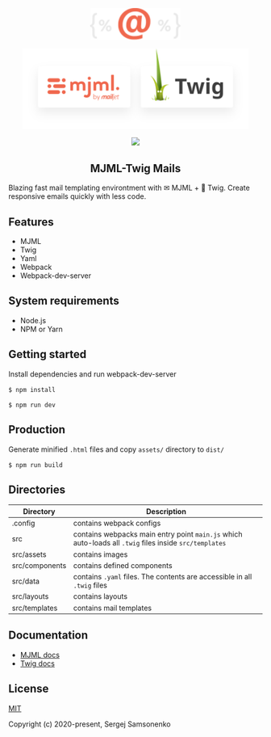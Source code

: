 <!-- logo (start) -->
<p align="center">
  <img src=".github/img/logo.svg" width="180px">
</p>

<p align="center">
  <img src=".github/img/banner.svg" width="450px">
</p>
<!-- logo (end) -->

<!-- badges (start) -->
<p align="center">
  <img src="https://img.shields.io/github/license/uicrooks/mjml-twig-mails">
</p>
<!-- badges (end) -->

<!-- title / description (start) -->
<h2 align="center">MJML-Twig Mails</h2>

Blazing fast mail templating environtment with ✉ MJML + 🌿 Twig. Create responsive emails quickly with less code.
<!-- title / description (end) -->

<!-- features (start) -->
## Features
- MJML
- Twig
- Yaml
- Webpack
- Webpack-dev-server
<!-- features (end) -->

<!-- system requirements (start) -->
## System requirements
- Node.js
- NPM or Yarn
<!-- system requirements (end) -->

<!-- getting started (start) -->
## Getting started
Install dependencies and run webpack-dev-server

```shell
$ npm install
```

```shell
$ npm run dev
```
<!-- getting started (end) -->

<!-- production (start) -->
## Production
Generate minified `.html` files and copy `assets/` directory to `dist/`

```shell
$ npm run build
```
<!-- production (end) -->

<!-- directories (start) -->
## Directories
| Directory | Description |
| --- | --- |
| .config | contains webpack configs |
| src | contains webpacks main entry point `main.js` which auto-loads all `.twig` files inside `src/templates` |
| src/assets | contains images |
| src/components | contains defined components |
| src/data | contains `.yaml` files. The contents are accessible in all `.twig` files |
| src/layouts | contains layouts |
| src/templates | contains mail templates |
<!-- directories (end) -->

<!-- documentation (start) -->
## Documentation
- [MJML docs](https://documentation.mjml.io/)
- [Twig docs](https://twig.symfony.com/doc/2.x/)
<!-- documentation (end) -->

<!-- license (start) -->
## License
[MIT](https://opensource.org/licenses/MIT)

Copyright (c) 2020-present, Sergej Samsonenko
<!-- license (end) -->